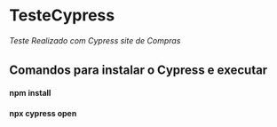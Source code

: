 # TesteCypress
###### Teste Realizado com Cypress site de Compras



## Comandos para instalar o Cypress e executar
#### npm install 
#### npx cypress open


